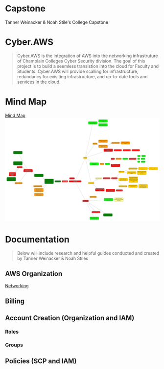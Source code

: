 # Capstone
Tanner Weinacker & Noah Stile's College Capstone
# Cyber.AWS
> Cyber.AWS is the integration of AWS into the networking infrastruture of Champlain Colleges Cyber Security division. The goal of this project is to build a seemless transistion into the cloud for Faculty and Students. Cyber.AWS will provide scalling for infrastructure, redundancy for exisiting infrastructure, and up-to-date tools and services in the cloud.
# Mind Map 
[Mind Map](https://github.com/TannerWeinacker/Capstone/blob/5d32bc3f2264509bce6a239c1d93e00aeffed1a8/AWS_Integration_Mindmap.png) 
![AWS_Integration_Mindmap](https://github.com/TannerWeinacker/Capstone/blob/5d32bc3f2264509bce6a239c1d93e00aeffed1a8/AWS_Integration_Mindmap.png)

# Documentation
> Below will include research and helpful guides conducted and created by Tanner Weinacker & Noah Stiles

## AWS Organization
[Networking](https://github.com/TannerWeinacker/Capstone/wiki/Networking)
## Billing

## Account Creation (Organization and IAM)

### Roles
### Groups
### 

## Policies (SCP and IAM)

